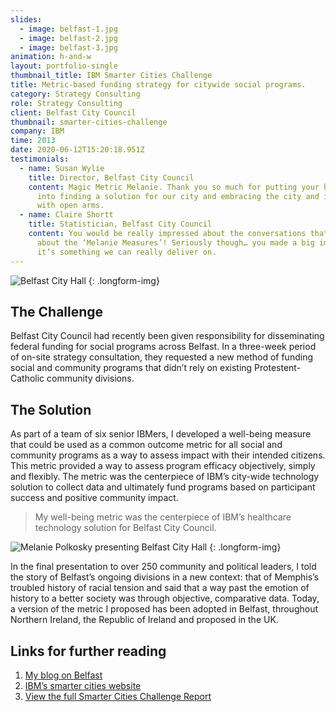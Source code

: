 ```yaml
---
slides:
  - image: belfast-1.jpg
  - image: belfast-2.jpg
  - image: belfast-3.jpg
animation: h-and-w
layout: portfolio-single
thumbnail_title: IBM Smarter Cities Challenge
title: Metric-based funding strategy for citywide social programs.
category: Strategy Consulting
role: Strategy Consulting
client: Belfast City Council
thumbnail: smarter-cities-challenge
company: IBM
time: 2013
date: 2020-06-12T15:20:18.951Z
testimonials:
  - name: Susan Wylie
    title: Director, Belfast City Council
    content: Magic Metric Melanie. Thank you so much for putting your heart and soul
      into finding a solution for our city and embracing the city and its people
      with open arms.
  - name: Claire Shortt
    title: Statistician, Belfast City Council
    content: You would be really impressed about the conversations that are going on
      about the ‘Melanie Measures’! Seriously though… you made a big impact and
      it’s something we can really deliver on.
---
```

![Belfast City Hall](https://res.cloudinary.com/mckvr/image/upload/t_article_2x/c_fill,dpr_auto,f_auto,q_auto,w_1000/v1591540668/belfast-city-hall-lg_gdu0kg.jpg) 
{: .longform-img}

## The Challenge

Belfast City Council had recently been given responsibility for disseminating federal funding for social programs across Belfast. In a three-week period of on-site strategy consultation, they requested a new method of funding social and community programs that didn’t rely on existing Protestent-Catholic community divisions.

## The Solution

As part of a team of six senior IBMers, I developed a well-being measure that could be used as a common outcome metric for all social and community programs as a way to assess impact with their intended citizens. This metric provided a way to assess program efficacy objectively, simply and flexibly. The metric was the centerpiece of IBM’s city-wide technology solution to collect data and ultimately fund programs based on participant success and positive community impact.

> My well-being metric was the centerpiece of IBM’s healthcare technology solution for Belfast City Council.

![Melanie Polkosky presenting Belfast City Hall](https://res.cloudinary.com/mckvr/image/upload/c_fill,dpr_auto,f_auto,q_auto,w_800/v1591981184/melanie-presenting_bnua6d.jpg)
{: .longform-img}

In the final presentation to over 250 community and political leaders, I told the story of Belfast’s ongoing divisions in a new context: that of Memphis’s troubled history of racial tension and said that a way past the emotion of history to a better society was through objective, comparative data. Today, a version of the metric I proposed has been adopted in Belfast, throughout Northern Ireland, the Republic of Ireland and proposed in the UK.

## Links for further reading

1. [My blog on Belfast](https://polkosky.wordpress.com/)
2. [IBM’s smarter cities website](http://www.smartercitieschallenge.org)
3. [View the full Smarter Cities Challenge Report](/downloads/ibm-belfast-full-report.pdf)